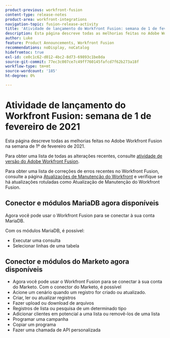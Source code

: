 ```yaml
---
product-previous: workfront-fusion
content-type: release-notes
product-area: workfront-integrations
navigation-topic: fusion-release-activity
title: 'Atividade de lançamento do Workfront Fusion: semana de 1 de fevereiro de 2021'
description: Esta página descreve todas as melhorias feitas no Adobe Workfront Fusion na semana de 1º de fevereiro de 2021.
author: Luke
feature: Product Announcements, Workfront Fusion
recommendations: noDisplay, noCatalog
hidefromtoc: true
exl-id: ce0c1c62-d012-4bc2-8d73-69893c1be8da
source-git-commit: 77ec3c007ce7c49ff760145fafcd7f62b273a18f
workflow-type: tm+mt
source-wordcount: '185'
ht-degree: 0%

---
```


# Atividade de lançamento do Workfront Fusion: semana de 1 de fevereiro de 2021

Esta página descreve todas as melhorias feitas no Adobe Workfront Fusion na semana de 1º de fevereiro de 2021.

Para obter uma lista de todas as alterações recentes, consulte [atividade de versão do Adobe Workfront Fusion](/help/workfront-fusion/fusion-product-releases/fusion-release-activity.md).

Para obter uma lista de correções de erros recentes no Workfront Fusion, consulte a página [Atualizações de Manutenção do Workfront](https://experienceleague.adobe.com/docs/workfront-known-issues/releases/current-updates.html?lang=pt-BR) e verifique se há atualizações rotuladas como Atualização de Manutenção do Workfront Fusion.


## Conector e módulos MariaDB agora disponíveis

Agora você pode usar o Workfront Fusion para se conectar à sua conta MariaDB.

Com os módulos MariaDB, é possível:

* Executar uma consulta
* Selecionar linhas de uma tabela

## Conector e módulos do Marketo agora disponíveis

* Agora você pode usar o Workfront Fusion para se conectar à sua conta do Marketo. Com o conector do Marketo, é possível
* Acione um cenário quando um registro for criado ou atualizado.
* Criar, ler ou atualizar registros
* Fazer upload ou download de arquivos
* Registros de lista ou pesquisa de um determinado tipo
* Adicionar clientes em potencial a uma lista ou removê-los de uma lista
* Programar uma campanha
* Copiar um programa
* Fazer uma chamada de API personalizada
